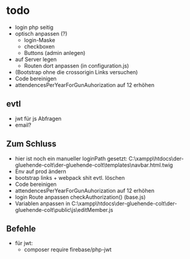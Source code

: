 # todo

- login php seitig
- optisch anpassen (?)
  - login-Maske
  - checkboxen
  - Buttons (admin anlegen)
- auf Server legen
  - Routen dort anpassen (in configuration.js)
- (Bootstrap ohne die crossorigin Links versuchen)
- Code bereinigen
- attendencesPerYearForGunAuhorization auf 12 erhöhen
    

## evtl
- jwt für js Abfragen
- email?

## Zum Schluss
- hier ist noch ein manueller loginPath gesetzt: C:\xampp\htdocs\der-gluehende-colt\der-gluehende-colt\templates\navbar.html.twig
- Env auf prod ändern
- bootstrap links + webpack shit evtl. löschen
- Code bereinigen
- attendencesPerYearForGunAuhorization auf 12 erhöhen
- login Route anpassen checkAuthorization() (base.js)
- Variablen anpassen in C:\xampp\htdocs\der-gluehende-colt\der-gluehende-colt\public\js\editMember.js

## Befehle
- für jwt:
  * composer require firebase/php-jwt
